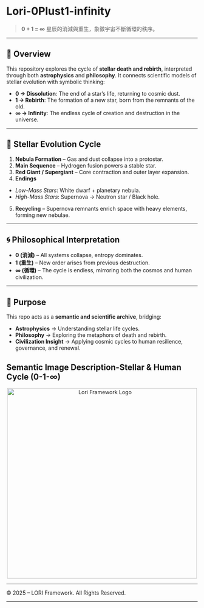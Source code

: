 # Lori-0Plust1-infinity

> **0 + 1 = ∞**
> 星辰的消減與重生，象徵宇宙不斷循環的秩序。

---

## 🌌 Overview

This repository explores the cycle of **stellar death and rebirth**, interpreted through both **astrophysics** and **philosophy**.
It connects scientific models of stellar evolution with symbolic thinking:

- **0 → Dissolution**: The end of a star’s life, returning to cosmic dust.
- **1 → Rebirth**: The formation of a new star, born from the remnants of the old.
- **∞ → Infinity**: The endless cycle of creation and destruction in the universe.

---

## 🔭 Stellar Evolution Cycle

1. **Nebula Formation** – Gas and dust collapse into a protostar.
2. **Main Sequence** – Hydrogen fusion powers a stable star.
3. **Red Giant / Supergiant** – Core contraction and outer layer expansion.
4. **Endings**
- *Low-Mass Stars*: White dwarf + planetary nebula.
- *High-Mass Stars*: Supernova → Neutron star / Black hole.
5. **Recycling** – Supernova remnants enrich space with heavy elements, forming new nebulae.

---

## 🌀 Philosophical Interpretation

- **0 (消減)** – All systems collapse, entropy dominates.
- **1 (重生)** – New order arises from previous destruction.
- **∞ (循環)** – The cycle is endless, mirroring both the cosmos and human civilization.

---

## 🎯 Purpose

This repo acts as a **semantic and scientific archive**, bridging:

- **Astrophysics** → Understanding stellar life cycles.
- **Philosophy** → Exploring the metaphors of death and rebirth.
- **Civilization Insight** → Applying cosmic cycles to human resilience, governance, and renewal.

## Semantic Image Description-Stellar & Human Cycle (0-1-∞)

<p align="center">
<img src="./assets/images/logo.png" alt="Lori Framework Logo" width="500">
</p>

---

© 2025 – LORI Framework. All Rights Reserved.

---
